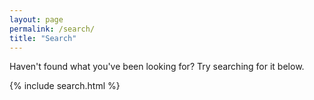 ```yaml
---
layout: page
permalink: /search/
title: "Search"
---
```


Haven't found what you've been looking for? Try searching for it below.

{% include search.html %}

